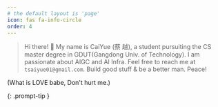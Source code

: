 ```yaml
---
# the default layout is 'page'
icon: fas fa-info-circle
order: 4
---
```


> Hi there! 👋 My name is CaiYue (蔡 越), a student pursuiting the CS master degree in GDUT(Gangdong Univ. of Technology). I am passionate about AIGC and AI Infra. Feel free to reach me at `tsaiyue01@gmail.com`. Build good stuff & be a better man. Peace!




(What is LOVE babe, Don't hurt me.)

{: .prompt-tip }
